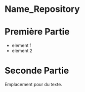 # Name_Repository

# Première Partie

- element 1
- element 2

# Seconde Partie 

Emplacement pour du texte.
